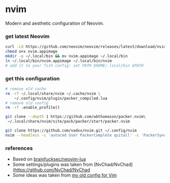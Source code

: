 # nvim
Modern and aesthetic configuration of Neovim.

### get latest Neovim
```bash
curl -LO https://github.com/neovim/neovim/releases/latest/download/nvim.appimage
chmod u+x nvim.appimage
mkdir -p ~/.local/bin && mv nvim.appimage ~/.local/bin
ln ~/.local/bin/nvim.appimage ~/.local/bin/nvim
# add it to your fish config: set PATH $HOME/.local/bin $PATH
```

### get this configuration
```bash
# remove old cache
rm -rf ~/.local/share/nvim ~/.cache/nvim \
	~/.config/nvim/plugin/packer_compiled.lua 
# remove old config
rm -rf .enable_profile()

git clone --depth 1 https://github.com/wbthomason/packer.nvim\
 ~/.local/share/nvim/site/pack/packer/start/packer.nvim

git clone https://github.com/vadxx/nvim.git ~/.config/nvim
nvim --headless -c 'autocmd User PackerComplete quitall' -c 'PackerSync'
```

### references
* Based on [brainfucksec/neovim-lua](https://github.com/brainfucksec/neovim-lua)
* Some settings/plugins was taken from [NvChad/NvChad](https://github.com/NvChad/NvChad
* Some ideas was taken from [my old config for Vim](https://github.com/vadxx/vim)
